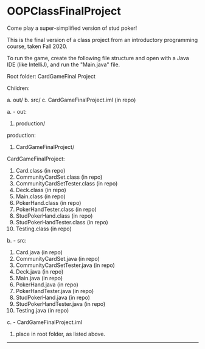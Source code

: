 # OOPClassFinalProject
Come play a super-simplified version of stud poker!

This is the final version of a class project from an introductory programming course, taken Fall 2020.

To run the game, create the following file structure and open with a Java IDE (like IntelliJ), and run the "Main.java" file.

Root folder: CardGameFinal Project

Children: 

a. out/
b. src/
c. CardGameFinalProject.iml (in repo)

a. - out:

1. production/

production:

1. CardGameFinalProject/

CardGameFinalProject:

1. Card.class (in repo)
2. CommunityCardSet.class (in repo)
3. CommunityCardSetTester.class (in repo)
4. Deck.class (in repo)
5. Main.class (in repo)
6. PokerHand.class (in repo)
7. PokerHandTester.class (in repo)
8. StudPokerHand.class (in repo)
9. StudPokerHandTester.class (in repo)
10. Testing.class (in repo)

b. - src:

1. Card.java (in repo)
2. CommunityCardSet.java (in repo)
3. CommunityCardSetTester.java (in repo)
4. Deck.java (in repo)
5. Main.java (in repo)
6. PokerHand.java (in repo)
7. PokerHandTester.java (in repo)
8. StudPokerHand.java (in repo)
9. StudPokerHandTester.java (in repo)
10. Testing.java (in repo)

c. - CardGameFinalProject.iml

1. place in root folder, as listed above.

--------------------------------------------
